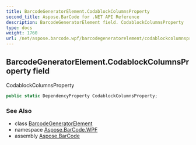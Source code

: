 ```yaml
---
title: BarcodeGeneratorElement.CodablockColumnsProperty
second_title: Aspose.BarCode for .NET API Reference
description: BarcodeGeneratorElement field. CodablockColumnsProperty
type: docs
weight: 1760
url: /net/aspose.barcode.wpf/barcodegeneratorelement/codablockcolumnsproperty/
---
```

## BarcodeGeneratorElement.CodablockColumnsProperty field

CodablockColumnsProperty

```csharp
public static DependencyProperty CodablockColumnsProperty;
```

### See Also

* class [BarcodeGeneratorElement](../)
* namespace [Aspose.BarCode.WPF](../../barcodegeneratorelement/)
* assembly [Aspose.BarCode](../../../)


